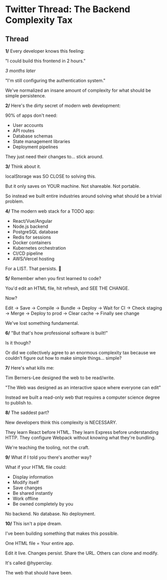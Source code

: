 # Twitter Thread: The Backend Complexity Tax

## Thread

**1/**
Every developer knows this feeling:

"I could build this frontend in 2 hours."

*3 months later*

"I'm still configuring the authentication system."

We've normalized an insane amount of complexity for what should be simple persistence.

**2/**
Here's the dirty secret of modern web development:

90% of apps don't need:
- User accounts
- API routes  
- Database schemas
- State management libraries
- Deployment pipelines

They just need their changes to... stick around.

**3/**
Think about it. 

localStorage was SO CLOSE to solving this.

But it only saves on YOUR machine. Not shareable. Not portable.

So instead we built entire industries around solving what should be a trivial problem.

**4/**
The modern web stack for a TODO app:

- React/Vue/Angular
- Node.js backend
- PostgreSQL database
- Redis for sessions
- Docker containers
- Kubernetes orchestration
- CI/CD pipeline
- AWS/Vercel hosting

For a LIST. That persists. 🤯

**5/**
Remember when you first learned to code?

You'd edit an HTML file, hit refresh, and SEE THE CHANGE.

Now?

Edit → Save → Compile → Bundle → Deploy → Wait for CI → Check staging → Merge → Deploy to prod → Clear cache → Finally see change

We've lost something fundamental.

**6/**
"But that's how professional software is built!"

Is it though?

Or did we collectively agree to an enormous complexity tax because we couldn't figure out how to make simple things... simple?

**7/**
Here's what kills me:

Tim Berners-Lee designed the web to be read/write.

"The Web was designed as an interactive space where everyone can edit"

Instead we built a read-only web that requires a computer science degree to publish to.

**8/**
The saddest part?

New developers think this complexity is NECESSARY.

They learn React before HTML.
They learn Express before understanding HTTP.
They configure Webpack without knowing what they're bundling.

We're teaching the tooling, not the craft.

**9/**
What if I told you there's another way?

What if your HTML file could:
- Display information
- Modify itself
- Save changes
- Be shared instantly
- Work offline
- Be owned completely by you

No backend. No database. No deployment.

**10/**
This isn't a pipe dream.

I've been building something that makes this possible.

One HTML file = Your entire app.

Edit it live. Changes persist. Share the URL. Others can clone and modify.

It's called @hyperclay.

The web that should have been.